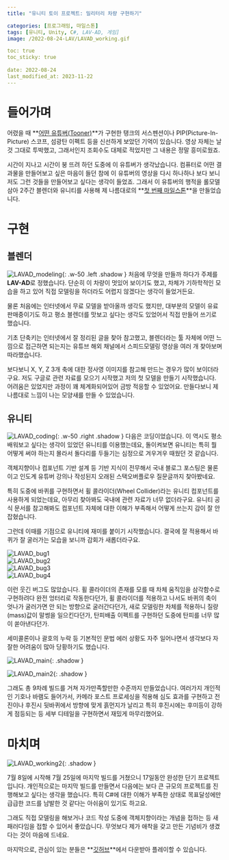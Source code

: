 ```yaml
---
title: "유니티 토이 프로젝트: 밀리터리 차량 구현하기"

categories: [프로그래밍, 마일스톤]
tags: [유니티, Unity, C#, LAV-AD, 게임]
image: /2022-08-24-LAV/LAVAD_working.gif

toc: true
toc_sticky: true
 
date: 2022-08-24
last_modified_at: 2023-11-22
---
```


# **들어가며**

어렸을 때 **[어떤 유튜버(Tooner)](https://www.youtube.com/@tooner/videos)**가 구현한 탱크의 서스펜션이나 PIP(Picture-In-Picture) 스코프, 섬광탄 이펙트 등을 신선하게 보았던 기억이 있습니다. 영상 자체는 날 것 그대로 투박했고, 그래서인지 조회수도 대체로 적었지만 그 내용은 정말 흥미로웠죠.

시간이 지나고 시간이 붕 뜨려 하던 도중에 이 유튜버가 생각났습니다. 컴퓨터로 어떤 결과물을 만들어보고 싶은 마음이 들던 참에 이 유튜버의 영상을 다시 하나하나 보다 보니 저도 그런 것들을 만들어보고 싶다는 생각이 들었죠. 그래서 이 유튜버의 행적을 롤모델 삼아 2주간 블렌더와 유니티를 사용해 제 나름대로의 **[첫 번째 마일스톤](https://hynrang.github.io/categories/%EB%A7%88%EC%9D%BC%EC%8A%A4%ED%86%A4/)**을 만들었습니다.

# **구현**

## **블렌더**

![LAVAD_modeling](/2022-08-24-LAV/LAVAD_modeling.png){: .w-50 .left .shadow }
처음에 무엇을 만들까 하다가 주제를 **LAV-AD**로 정했습니다. 단순히 이 차량이 멋있어 보이기도 했고, 차체가 기하학적인 모습을 하고 있어 직접 모델링을 하더라도 어렵지 않겠다는 생각이 들었거든요.  

물론 처음에는 인터넷에서 무료 모델을 받아올까 생각도 했지만, 대부분의 모델이 유료판매중이기도 하고 평소 블렌더를 맛보고 싶다는 생각도 있었어서 직접 만들어 쓰기로 했습니다.

기초 단축키는 인터넷에서 잘 정리된 글을 찾아 참고했고, 블렌더라는 툴 자체에 어떤 느낌으로 접근하면 되는지는 유튜브 해외 채널에서 스피드모델링 영상을 여러 개 찾아보며 따라했습니다.

보다보니 X, Y, Z 3개 축에 대한 정사영 이미지를 참고해 만드는 경우가 많이 보이더라구요. 저도 구글로 관련 자료를 모으기 시작했고 저의 첫 모델을 만들기 시작했습니다. 어려움은 있었지만 과정이 꽤 체계화되어있어 금방 적응할 수 있었어요. 만들다보니 제 나름대로 느낌이 나는 모양새를 만들 수 있었습니다.

## **유니티**

![LAVAD_coding](/2022-08-24-LAV/LAVAD_coding.png){: .w-50 .right .shadow }
다음은 코딩이었습니다. 이 역시도 평소 배워보고 싶다는 생각이 있었던 유니티를 이용했는데요, 돌이켜보면 유니티는 특히 뭘 어떻게 써야 하는지 몰라서 돌다리를 두들기는 심정으로 겨우겨우 때웠던 것 같습니다.

객체지향이나 컴포넌트 기반 설계 등 기반 지식이 전무해서 국내 블로그 포스팅은 물론이고 인도계 유튜버 강의나 작성된지 오래된 스택오버플로우 질문글까지 찾아봤네요.

특히 도중에 바퀴를 구현하면서 휠 콜라이더(Wheel Collider)라는 유니티 컴포넌트를 사용하게 되었는데요, 아무리 찾아봐도 국내에 관련 자료가 너무 없더라구요. 유니티 공식 문서를 참고해봐도 컴포넌트 자체에 대한 이해가 부족해서 어떻게 쓰는지 감이 잘 안 잡혔습니다.

그런데 이때를 기점으로 유니티에 재미를 붙이기 시작했습니다. 결국에 잘 적용해서 바퀴가 잘 굴러가는 모습을 보니까 감회가 새롭더라구요.

<div class="row">
    <div class="col-md-6">
        <img src="/2022-08-24-LAV/LAVAD_bug1.gif" alt="LAVAD_bug1">
    </div>
    <div class="col-md-6">
        <img src="/2022-08-24-LAV/LAVAD_bug2.gif" alt="LAVAD_bug2">
    </div>
</div>
<div class="row">
    <div class="col-md-6">
        <img src="/2022-08-24-LAV/LAVAD_bug3.gif" alt="LAVAD_bug3">
    </div>
    <div class="col-md-6">
        <img src="/2022-08-24-LAV/LAVAD_bug4.gif" alt="LAVAD_bug4">
    </div>
</div>

이런 웃긴 버그도 많았습니다. 휠 콜라이더의 존재를 모를 때 차체 움직임을 삼각함수로 구현하려다 완전 엉터리로 작동한다던가, 휠 콜라이더를 적용하고 나서도 바퀴의 축이 엇나가 굴러가면 안 되는 방향으로 굴러간다던가, 새로 모델링한 차체를 적용하니 질량(mass)값이 말썽을 일으킨다던가, 탄피배출 이펙트를 구현하던 도중에 탄피를 너무 많이 쏟아낸다던가.

세미콜론이나 괄호의 누락 등 기본적인 문법 에러 상황도 자주 일어나면서 생각보다 자잘한 어려움이 많아 당황하기도 했습니다.

![LAVAD_main](/2022-08-24-LAV/LAVAD_main.png){: .shadow }

![LAVAD_main2](/2022-08-24-LAV/LAVAD_main2.png){: .shadow }

그래도 총 9차례 빌드를 거쳐 자가만족할만한 수준까지 만들었습니다. 여러가지 개인적인 기호나 바램도 들어가서, 카메라 포스트 프로세싱을 적용해 심도 효과를 구현하고 전진이나 후진시 뒷바퀴에서 방향에 맞게 흙먼지가 날리고 특히 후진시에는 후미등이 강하게 점등되는 등 세부 디테일을 구현하면서 재밌게 마무리했어요.

# **마치며**

![LAVAD_working2](/2022-08-24-LAV/LAVAD_working2.gif){: .shadow }

7월 8일에 시작해 7월 25일에 마지막 빌드를 거쳤으니 17일동안 완성한 단기 프로젝트입니다. 개인적으로는 마지막 빌드를 만들면서 다음에는 보다 큰 규모의 프로젝트를 진행해보고 싶다는 생각을 했습니다. 특히 C#에 대한 이해가 부족한 상태로 목표달성에만 급급한 코드를 남발한 것 같다는 아쉬움이 있기도 하고요.

그래도 직접 모델링을 해보거나 코드 작성 도중에 객체지향이라는 개념을 접하는 등 새 패러다임을 접할 수 있어서 좋았습니다. 무엇보다 제가 애착을 갖고 만든 기념비가 생겼다는 것이 마음에 드네요.

마지막으로, 관심이 있는 분들은 **[깃허브](https://github.com/hynrang/LAV-AD)**에서 다운받아 플레이할 수 있습니다.